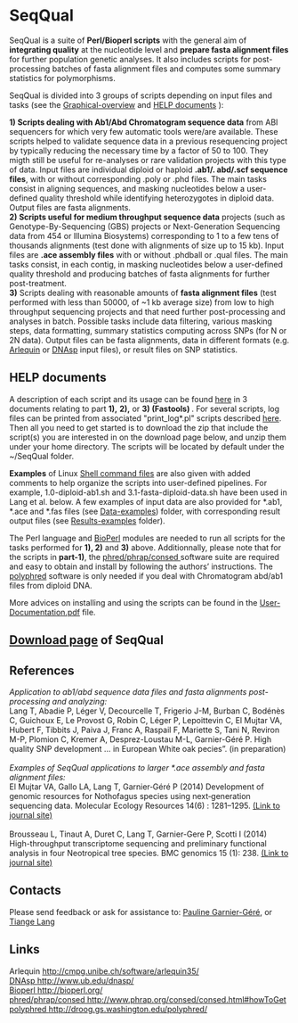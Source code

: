 # SeqQual
SeqQual
 is a suite of <b>Perl/Bioperl scripts</b> with the general aim of <b>integrating quality</b> at the nucleotide level and <b>prepare fasta alignment files</b> for further population genetic analyses. It also includes scripts for post-processing batches of fasta alignment files and computes some summary statistics for polymorphisms.

SeqQual is divided into 3 groups of scripts depending on input files and tasks (see the <A HREF= "SeqQual_pdf/SeqQual-Graphical-Overview-Website.pdf"> Graphical-overview</A> and <a href="#help_documents">HELP documents</a> ):

<b>1) Scripts dealing with Ab1/Abd Chromatogram sequence data</b> from ABI sequencers for which very few automatic tools were/are available. These scripts helped to validate sequence data in a previous resequencing project by typically reducing the necessary time by a factor of 50 to 100. They migth still be useful for re-analyses or rare validation projects with this type of data. Input files are individual diploid or haploid <b>.ab1/. abd/.scf sequence files</b>, with or without corresponding .poly or .phd files. The main tasks consist in aligning sequences, and masking nucleotides below a user-defined quality threshold while identifying heterozygotes in diploid data. Output files are fasta alignments.
<br />
<b>2) Scripts useful for medium throughput sequence data</b> projects (such as Genotype-By-Sequencing (GBS) projects or Next-Generation Sequencing data from 454 or Illumina Biosystems) corresponding to 1 to a few tens of thousands alignments (test done with alignments of size up to 15 kb). Input files are <b>.ace assembly files</b> with or without .phdball or .qual files. The main tasks consist, in each contig, in masking nucleotides below a user-defined quality threshold and producing batches of fasta alignments for further post-treatment.
<br />
<b>3)</b> Scripts dealing with reasonable amounts of <b>fasta alignment files</b> (test performed with less than 50000, of ~1 kb average size) from low to high throughput sequencing projects and that need further post-processing and analyses in batch. Possible tasks include data filtering, various masking steps, data formatting, summary statistics computing across SNPs (for N or 2N data). Output files can be fasta alignments, data in different formats (e.g. <A HREF="http://cmpg.unibe.ch/software/arlequin35/">Arlequin</A> or <A HREF="http://www.ub.edu/dnasp/">DNAsp</A> input files), or result files on SNP statistics.
<br />

<h2 id="help_documents">HELP documents</h2>

A description of each script and its usage can be found <A HREF= "SeqQual_pdf/"> here</A> in 3 documents relating to part <b>1),</b>  <b> 2),</b> or <b>3) (Fastools) </b>. For several scripts, log files can be printed from associated  "print_log*.pl" scripts described <A HREF= "SeqQual_pdf/"> here</A>. Then all you need to get started is to download the zip that include the script(s) you are interested in on the download page below, and unzip them under your home directory. The scripts will be located by default under the ~/SeqQual folder.

<b>Examples</b> of Linux <A HREF="SeqQual_shell_ex"> Shell command files</A> are also given with added comments to help organize the scripts into user-defined pipelines. For example, 1.0-diploid-ab1.sh and 3.1-fasta-diploid-data.sh have been used in Lang et al. below. A few examples of input data are also provided for *.ab1, *.ace and *.fas files (see <A HREF="Data-examples"> Data-examples</A>) folder, with corresponding result output files (see <A HREF="Results-examples"> Results-examples</A> folder).

The Perl language and <A HREF="http://bioperl.org/">BioPerl</A> modules are needed to run all scripts for the tasks performed for <b>1), 2)</b> and <b>3)</b> above. Additionnally, please note that for the scripts in <b>part-1)</b>, the <A HREF="http://www.phrap.org/consed/consed.html#howToGet">phred/phrap/consed </A> software suite are required and easy to obtain and install by following the authors’ instructions. The <A HREF="http://droog.gs.washington.edu/polyphred/">polyphred</A>  software is only needed if you deal with Chromatogram abd/ab1 files from diploid DNA. 

More advices on installing and using the scripts can be found in the <A HREF= "SeqQual_pdf/"> User-Documentation.pdf</A> file. 

<h2><A HREF="Source-download" >Download page</A> of SeqQual </h2>

<h2>References</h2>
<i>Application to ab1/abd sequence data files and fasta alignments post-processing and analyzing:</i> <br />
Lang T, Abadie P, Léger V, Decourcelle T, Frigerio J-M, Burban C, Bodénès C, Guichoux E, Le Provost G, Robin C, Léger P, Lepoittevin C, El Mujtar VA, Hubert F, Tibbits J, Paiva J, Franc A, Raspail F, Mariette S, Tani N, Reviron M-P, Plomion C, Kremer A, Desprez-Loustau M-L, Garnier-Géré P. High quality SNP development … in European White oak pecies”. (in preparation)
<br /><br />
<i>Examples of SeqQual applications to larger *.ace assembly and fasta alignment files:</i> <br />
El Mujtar VA, Gallo LA, Lang T, Garnier‐Géré P (2014) Development of genomic resources for Nothofagus species using next‐generation sequencing data. Molecular Ecology Resources 14(6) : 1281–1295.
<A HREF="http://onlinelibrary.wiley.com/doi/10.1111/1755-0998.12276/abstract">(Link to journal site)</A>
<br /><br />
Brousseau L, Tinaut A, Duret C, Lang T, Garnier-Gere P, Scotti I (2014) High-throughput transcriptome sequencing and preliminary functional analysis in four Neotropical tree species. BMC genomics 15 (1): 238. <A HREF="http://bmcgenomics.biomedcentral.com/articles/10.1186/1471-2164-15-238">(Link to journal site)</A>
<br />
<h2>Contacts</h2>
Please send feedback or ask for assistance to: 
<A HREF="mailto:pauline.garnier-gere@pierroton.inra.fr"> Pauline Garnier-Géré</A>, or 
<A HREF="mailto:langtiange@xtbg.org.cn"> Tiange Lang</A>

<!--<h2>Links</h2> -->
<h2>Links</h2>
Arlequin   <A HREF="http://cmpg.unibe.ch/software/arlequin35/" Arlequin </A> http://cmpg.unibe.ch/software/arlequin35/ <br />
DNAsp   <A HREF="http://www.ub.edu/dnasp/" DNAsp </A> http://www.ub.edu/dnasp/ <br />
Bioperl    <A HREF="http://bioperl.org/" Bioperl </A> http://bioperl.org/ <br />
phred/phrap/consed<A HREF="http://www.phrap.org/consed/consed.html#howToGet" phred/phrap/consed </A>  http://www.phrap.org/consed/consed.html#howToGet <br />
polyphred  <A HREF="http://droog.gs.washington.edu/polyphred/" polyphred</A>  http://droog.gs.washington.edu/polyphred/ <br />
